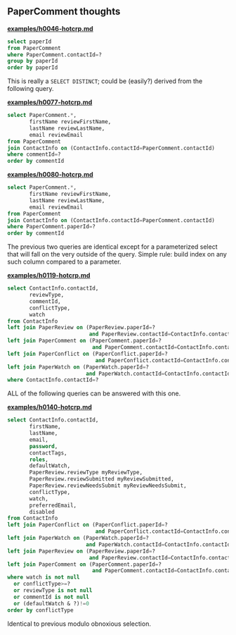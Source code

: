   ## PaperComment thoughts

**[examples/h0046-hotcrp.md](/examples/h0046-hotcrp.md)**
```sql
select paperId
from PaperComment
where PaperComment.contactId=?
group by paperId
order by paperId
```

This is really a `SELECT DISTINCT`; could be (easily?) derived from the
following query.

**[examples/h0077-hotcrp.md](/examples/h0077-hotcrp.md)**

```sql
select PaperComment.*,
       firstName reviewFirstName,
       lastName reviewLastName,
       email reviewEmail
from PaperComment
join ContactInfo on (ContactInfo.contactId=PaperComment.contactId)
where commentId=?
order by commentId
```

**[examples/h0080-hotcrp.md](/examples/h0080-hotcrp.md)**

```sql
select PaperComment.*,
       firstName reviewFirstName,
       lastName reviewLastName,
       email reviewEmail
from PaperComment
join ContactInfo on (ContactInfo.contactId=PaperComment.contactId)
where PaperComment.paperId=?
order by commentId
```

The previous two queries are identical except for a parameterized select
that will fall on the very outside of the query. Simple rule: build
index on any such column compared to a parameter.

**[examples/h0119-hotcrp.md](/examples/h0119-hotcrp.md)**

```sql
select ContactInfo.contactId,
       reviewType,
       commentId,
       conflictType,
       watch
from ContactInfo
left join PaperReview on (PaperReview.paperId=?
                          and PaperReview.contactId=ContactInfo.contactId)
left join PaperComment on (PaperComment.paperId=?
                           and PaperComment.contactId=ContactInfo.contactId)
left join PaperConflict on (PaperConflict.paperId=?
                            and PaperConflict.contactId=ContactInfo.contactId)
left join PaperWatch on (PaperWatch.paperId=?
                         and PaperWatch.contactId=ContactInfo.contactId)
where ContactInfo.contactId=?
```

ALL of the following queries can be answered with this one.

**[examples/h0140-hotcrp.md](/examples/h0140-hotcrp.md)**

```sql
select ContactInfo.contactId,
       firstName,
       lastName,
       email,
       password,
       contactTags,
       roles,
       defaultWatch,
       PaperReview.reviewType myReviewType,
       PaperReview.reviewSubmitted myReviewSubmitted,
       PaperReview.reviewNeedsSubmit myReviewNeedsSubmit,
       conflictType,
       watch,
       preferredEmail,
       disabled
from ContactInfo
left join PaperConflict on (PaperConflict.paperId=?
                            and PaperConflict.contactId=ContactInfo.contactId)
left join PaperWatch on (PaperWatch.paperId=?
                         and PaperWatch.contactId=ContactInfo.contactId)
left join PaperReview on (PaperReview.paperId=?
                          and PaperReview.contactId=ContactInfo.contactId)
left join PaperComment on (PaperComment.paperId=?
                           and PaperComment.contactId=ContactInfo.contactId)
where watch is not null
  or conflictType>=?
  or reviewType is not null
  or commentId is not null
  or (defaultWatch & ?)!=0
order by conflictType
```

Identical to previous modulo obnoxious selection.
